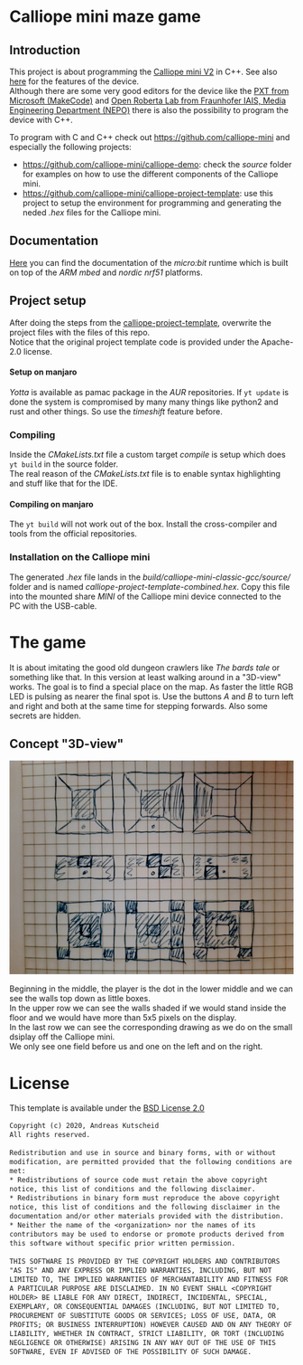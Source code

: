 # Calliope mini maze game

## Introduction

This project is about programming the [Calliope mini V2](https://calliope-mini.github.io/v20/) in C++. See also [here](https://calliope.cc/en/calliope-mini/features) for the features of the device.  
Although there are some very good editors for the device like the [PXT from Microsoft (MakeCode)](https://makecode.calliope.cc/) and [Open Roberta Lab from Fraunhofer IAIS, Media Engineering Department (NEPO)](https://lab.open-roberta.org/) there is also the possibility to program the device with C++.  

To program with C and C++ check out https://github.com/calliope-mini and especially the following projects:  
- https://github.com/calliope-mini/calliope-demo: check the *source* folder for examples on how to use the different components of the Calliope mini.
- https://github.com/calliope-mini/calliope-project-template: use this project to setup the environment for programming and generating the neded *.hex* files for the Calliope mini.

## Documentation

[Here](https://lancaster-university.github.io/microbit-docs/) you can find the documentation of the *micro:bit* runtime which is built on top of the *ARM mbed* and *nordic nrf51* platforms.

## Project setup

After doing the steps from the [calliope-project-template](https://github.com/calliope-mini/calliope-project-template), overwrite the project files with the files of this repo.  
Notice that the original project template code is provided under the Apache-2.0 license.

#### Setup on manjaro

*Yotta* is available as pamac package in the *AUR* repositories. If `yt update` is done the system is compromised by many many things like python2 and rust and other things. So use the *timeshift* feature before.

### Compiling

Inside the *CMakeLists.txt* file a custom target *compile* is setup which does `yt build` in the source folder.  
The real reason of the *CMakeLists.txt* file is to enable syntax highlighting and stuff like that for the IDE.

#### Compiling on manjaro

The `yt build` will not work out of the box. Install the cross-compiler and tools from the official repositories.

### Installation on the Calliope mini

The generated *.hex* file lands in the *build/calliope-mini-classic-gcc/source/* folder and is named *calliope-project-template-combined.hex*. Copy this file into the mounted share *MINI* of the Calliope mini device connected to the PC with the USB-cable.

# The game

It is about imitating the good old dungeon crawlers like *The bards tale* or something like that. In this version at least walking around in a "3D-view" works. The goal is to find a special place on the map. As faster the little RGB LED is pulsing as nearer the final spot is. Use the buttons *A* and *B* to turn left and right and both at the same time for stepping forwards. Also some secrets are hidden.

## Concept "3D-view"

![](mini_maze_concept.png)

Beginning in the middle, the player is the dot in the lower middle and we can see the walls top down as little boxes.  
In the upper row we can see the walls shaded if we would stand inside the floor and we would have more than 5x5 pixels on the display.  
In the last row we can see the corresponding drawing as we do on the small dsiplay off the Calliope mini.  
We only see one field before us and one on the left and on the right.

# License

This template is available under the [BSD License 2.0](LICENSE)

```
Copyright (c) 2020, Andreas Kutscheid
All rights reserved.

Redistribution and use in source and binary forms, with or without
modification, are permitted provided that the following conditions are met:
* Redistributions of source code must retain the above copyright notice, this list of conditions and the following disclaimer.
* Redistributions in binary form must reproduce the above copyright notice, this list of conditions and the following disclaimer in the documentation and/or other materials provided with the distribution.
* Neither the name of the <organization> nor the names of its contributors may be used to endorse or promote products derived from this software without specific prior written permission.

THIS SOFTWARE IS PROVIDED BY THE COPYRIGHT HOLDERS AND CONTRIBUTORS "AS IS" AND ANY EXPRESS OR IMPLIED WARRANTIES, INCLUDING, BUT NOT LIMITED TO, THE IMPLIED WARRANTIES OF MERCHANTABILITY AND FITNESS FOR A PARTICULAR PURPOSE ARE DISCLAIMED. IN NO EVENT SHALL <COPYRIGHT HOLDER> BE LIABLE FOR ANY DIRECT, INDIRECT, INCIDENTAL, SPECIAL, EXEMPLARY, OR CONSEQUENTIAL DAMAGES (INCLUDING, BUT NOT LIMITED TO, PROCUREMENT OF SUBSTITUTE GOODS OR SERVICES; LOSS OF USE, DATA, OR PROFITS; OR BUSINESS INTERRUPTION) HOWEVER CAUSED AND ON ANY THEORY OF LIABILITY, WHETHER IN CONTRACT, STRICT LIABILITY, OR TORT (INCLUDING NEGLIGENCE OR OTHERWISE) ARISING IN ANY WAY OUT OF THE USE OF THIS SOFTWARE, EVEN IF ADVISED OF THE POSSIBILITY OF SUCH DAMAGE.
````




